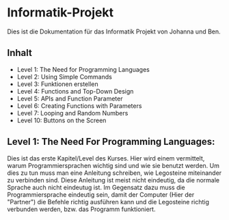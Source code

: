 <h1>
Informatik-Projekt
</h1>

<p>
  Dies ist die Dokumentation für das Informatik Projekt von Johanna und Ben.
</p>

<h2>
  Inhalt
</h2>

<ul>
<li>Level 1: The Need for Programming Languages </li>
<li> Level 2: Using Simple Commands</li>
<li>  Level 3: Funktionen erstellen</li>
<li>Level 4: Functions and Top-Down Design </li>
<li>Level 5: APIs and Function Parameter </li>
<li> Level 6: Creating Functions with Parameters</li>
<li> Level 7: Looping and Random Numbers</li>
<li> Level 10: Buttons on the Screen</li>
</ul>

<h2>
Level 1: The Need For Programming Languages:
</h2>
<p>
Dies ist das erste Kapitel/Level des Kurses. Hier wird einem vermittelt, warum Programmiersprachen wichtig sind und wie sie benutzt werden. Um dies zu tun muss man eine Anleitung schreiben, wie Legosteine miteinander zu verbinden sind. Diese Anleitung ist meist nicht eindeutig, da die normale Sprache auch nicht eindeutug ist. Im Gegensatz dazu muss die Programmiersprache eindeutig sein, damit der Computer (Hier der "Partner") die Befehle richtig ausführen kann und die Legosteine richtig verbunden werden, bzw. das Programm funktioniert.
</p>

